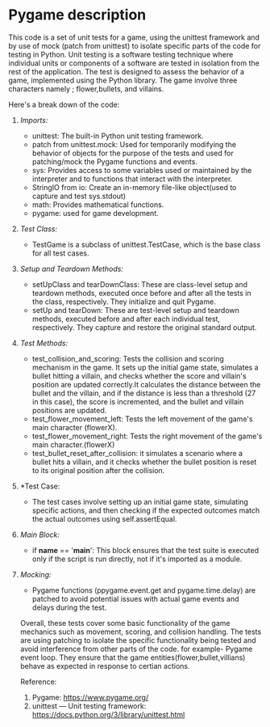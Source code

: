 # Pygame description
This code is a set of unit tests for a game, using the unittest framework and by use of mock (patch from unittest) to isolate specific parts of the code for testing in Python. Unit testing is a software testing technique where individual units or components of a software are tested in isolation from the rest of the application. The test is designed to assess the behavior of a game, implemented using the Python library. The game involve three characters namely ; flower,bullets, and villains.


Here's a break down of the code:

1. *Imports:*
   - unittest: The built-in Python unit testing framework.
   - patch from unittest.mock: Used for temporarily modifying the behavior of objects for the purpose of the tests and used for 
     patching/mock the Pygame functions and events.
   - sys: Provides access to some variables used or maintained by the interpreter and to functions that interact with the interpreter.
   - StringIO from io: Create an in-memory file-like object(used to capture and test sys.stdout)
   - math: Provides mathematical functions.
   - pygame: used for game development.

2. *Test Class:*
   - TestGame is a subclass of unittest.TestCase, which is the base class for all test cases.

3. *Setup and Teardown Methods:*
   - setUpClass and tearDownClass: These are class-level setup and teardown methods, executed once before and after all the tests in the 
     class, respectively. They initialize and quit Pygame.
   - setUp and tearDown: These are test-level setup and teardown methods, executed before and after each individual test, respectively. 
     They capture and restore the original standard output.

4. *Test Methods:*
   - test_collision_and_scoring: Tests the collision and scoring mechanism in the game. It sets up the initial game state, simulates a 
     bullet hitting a villain, and checks whether the score and villain's position are updated correctly.It calculates the distance 
     between the bullet and the villain, and if the distance is less than a threshold (27 in this case), the score is incremented, and 
     the bullet and villain positions are updated.
   - test_flower_movement_left: Tests the left movement of the game's main character (flowerX).
   - test_flower_movement_right: Tests the right movement of the game's main character.(flowerX)
   - test_bullet_reset_after_collision: it simulates a scenario where a bullet hits a villain, and it checks whether the bullet 
     position is reset to its original position after the collision. 
     
5. *Test Case:
   - The test cases involve setting up an initial game state, simulating specific actions, and then checking if the expected outcomes 
     match the actual outcomes using self.assertEqual.
     
6. *Main Block:*
   - if __name__ == '__main__': This block ensures that the test suite is executed only if the script is run directly, not if it's 
     imported as a module.
     
7. *Mocking:*
   - Pygame functions (ppygame.event.get and pygame.time.delay) are patched to avoid potential issues with actual game events and delays 
     during the test.
  
 
    Overall, these tests cover some basic functionality of the game mechanics such as movement, scoring, and collision handling. The 
    tests are using patching to isolate the specific functionality being tested and avoid interference from other parts of the code.
    for example- Pygame event loop. They ensure that the game entities(flower,bullet,villians) behave as expected in response to certian 
    actions.

   Reference:

    1. Pygame: https://www.pygame.org/
    2. unittest — Unit testing framework: https://docs.python.org/3/library/unittest.html





   

